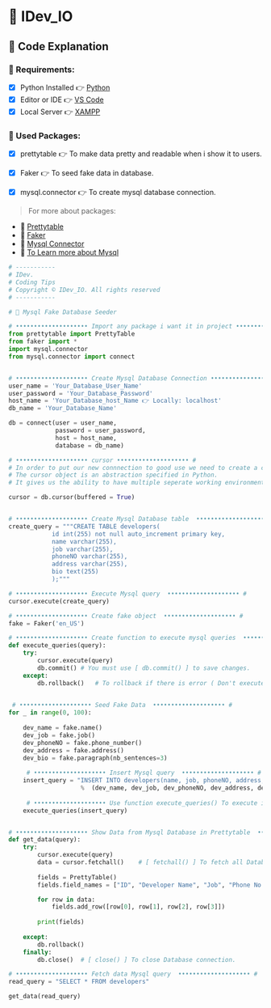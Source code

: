 # 📌 **IDev_IO**


## 📍 Code Explanation

### 📍 Requirements:
- [x] Python Installed	👉	[Python](https://www.python.org)
- [x] Editor or IDE	👉	[VS Code](https://code.visualstudio.com)
- [x] Local Server	👉	[XAMPP](https://www.apachefriends.org/index.html)

### 📍 Used Packages:
- [x] prettytable	👉	To make data pretty and readable when i show it to users.
- [x] Faker		👉	To seed fake data in database.
- [x] mysql.connector	👉	To create mysql database connection.



> For more about packages:
- 🔗 [Prettytable](https://github.com/jazzband/prettytable)
- 🔗 [Faker](https://faker.readthedocs.io/en/master)
- 🔗 [Mysql Connector](https://github.com/mysql/mysql-connector-python)
- 🔗 [To Learn more about Mysql](https://dev.mysql.com)




```python
# -----------
# IDev.
# Coding Tips
# Copyright © IDev_IO. All rights reserved
# -----------

# 📌 Mysql Fake Database Seeder

# •••••••••••••••••••• Import any package i want it in project •••••••••••••••••••• #
from prettytable import PrettyTable
from faker import *              
import mysql.connector
from mysql.connector import connect


# •••••••••••••••••••• Create Mysql Database Connection •••••••••••••••••••• #
user_name = 'Your_Database_User_Name'
user_password = 'Your_Database_Password'
host_name = 'Your_Database_host_Name 👉 Locally: localhost'
db_name = 'Your_Database_Name'

db = connect(user = user_name, 
             password = user_password, 
             host = host_name, 
             database = db_name)

# •••••••••••••••••••• cursor •••••••••••••••••••• #
# In order to put our new connnection to good use we need to create a cursor object. 
# The cursor object is an abstraction specified in Python.
# It gives us the ability to have multiple seperate working environments through the same connection to the database.

cursor = db.cursor(buffered = True)


# •••••••••••••••••••• Create Mysql Database table  •••••••••••••••••••• #
create_query = """CREATE TABLE developers( 
            id int(255) not null auto_increment primary key, 
            name varchar(255), 
            job varchar(255),
            phoneNO varchar(255),
            address varchar(255),
            bio text(255)
            );"""

# •••••••••••••••••••• Execute Mysql query  •••••••••••••••••••• #
cursor.execute(create_query)

# •••••••••••••••••••• Create fake object  •••••••••••••••••••• #
fake = Faker('en_US')

# •••••••••••••••••••• Create function to execute mysql queries  •••••••••••••••••••• #
def execute_queries(query):
    try:
        cursor.execute(query)
        db.commit()	# You must use [ db.commit() ] to save changes.
    except:
        db.rollback()	# To rollback if there is error ( Don't execute query)

 
 # •••••••••••••••••••• Seed Fake Data  •••••••••••••••••••• #
for _ in range(0, 100):
    
    dev_name = fake.name()
    dev_job = fake.job()
    dev_phoneNO = fake.phone_number()
    dev_address = fake.address()
    dev_bio = fake.paragraph(nb_sentences=3)
    
     # •••••••••••••••••••• Insert Mysql query  •••••••••••••••••••• #
    insert_query = "INSERT INTO developers(name, job, phoneNO, address, bio) VALUES ('%s', '%s', '%s', '%s', '%s')"\
                    %  (dev_name, dev_job, dev_phoneNO, dev_address, dev_bio)
    
     # •••••••••••••••••••• Use function execute_queries() To execute insert query  •••••••••••••••••••• #
    execute_queries(insert_query)


# •••••••••••••••••••• Show Data from Mysql Database in Prettytable  •••••••••••••••••••• #
def get_data(query):
    try:
        cursor.execute(query)
        data = cursor.fetchall()	# [ fetchall() ] To fetch all Database rows.
        
        fields = PrettyTable()
        fields.field_names = ["ID", "Developer Name", "Job", "Phone No."]

        for row in data:
            fields.add_row([row[0], row[1], row[2], row[3]])
        
        print(fields)
            
    except:
        db.rollback()
    finally:
        db.close()	# [ close() ] To close Database connection.

# •••••••••••••••••••• Fetch data Mysql query  •••••••••••••••••••• #
read_query = "SELECT * FROM developers"

get_data(read_query)


